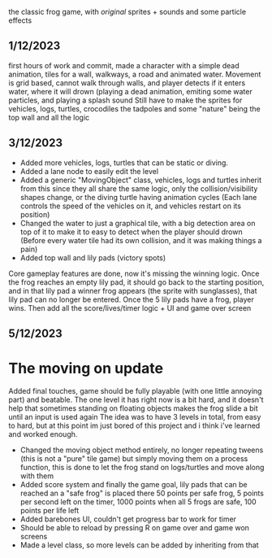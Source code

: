 the classic frog game, with *original* sprites + sounds and some particle effects

## 1/12/2023

first hours of work and commit, made a character with a simple dead animation, tiles for a wall, walkways, a road
and animated water.
Movement is grid based, cannot walk through walls, and player detects if it enters water, where it will drown
(playing a dead animation, emiting some water particles, and playing a splash sound
Still have to make the sprites for vehicles, logs, turtles, crocodiles the tadpoles and some "nature" being the top wall
and all the logic 

## 3/12/2023

- Added more vehicles, logs, turtles that can be static or diving.
- Added a lane node to easily edit the level 
- Added a generic "MovingObject" class, vehicles, logs and turtles inherit from this since they all share the same logic,
only the collision/visibility shapes change, or the diving turtle having animation cycles
(Each lane controls the speed of the vehicles on it, and vehicles restart on its position)
- Changed the water to just a graphical tile, with a big detection area on top of it to make it to easy to detect
when the player should drown
(Before every water tile had its own collision, and it was making things a pain)
- Added top wall and lily pads (victory spots)

Core gameplay features are done, now it's missing the winning logic.
Once the frog reaches an empty lily pad, it should go back to the starting position, and in that lily pad a winner frog appears
(the sprite with sunglasses), that lily pad can no longer be entered. Once the 5 lily pads have a frog, player wins.
Then add all the score/lives/timer logic + UI and game over screen


## 5/12/2023

# The moving on update
Added final touches, game should be fully playable (with one little annoying part) and beatable.
The one level it has right now is a bit hard, and it doesn't help that sometimes standing on floating objects
makes the frog slide a bit until an input is used again
The idea was to have 3 levels in total, from easy to hard, but at this point im just bored of this project
and i think i've learned and worked enough.

- Changed the moving object method entirely, no longer repeating tweens (this is not a "pure" tile game) but simply
moving them on a process function, this is done to let the frog stand on logs/turtles and move along with them
- Added score system and finally the game goal, lily pads that can be reached an a "safe frog" is placed there
50 points per safe frog, 5 points per second left on the timer, 1000 points when all 5 frogs are safe, 100 points per life left
- Added barebones UI, couldn't get progress bar to work for timer
- Should be able to reload by pressing R on game over and game won screens
- Made a level class, so more levels can be added by inheriting from that
